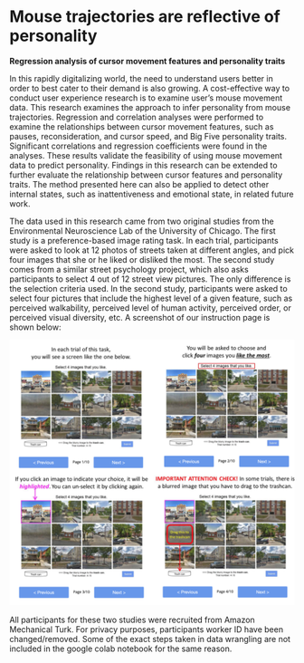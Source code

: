 # Mouse trajectories are reflective of personality  
**Regression analysis of cursor movement features and personality traits**

In this rapidly digitalizing world, the need to understand users better in order to best cater to their demand is also growing. A cost-effective way to conduct user experience research is to examine user’s mouse movement data. This research examines the approach to infer personality from mouse trajectories. Regression and correlation analyses were performed to examine the relationships between cursor movement features, such as pauses, reconsideration, and cursor speed, and Big Five personality traits. Significant correlations and regression coefficients were found in the analyses. These results validate the feasibility of using mouse movement data to predict personality. Findings in this research can be extended to further evaluate the relationship between cursor features and personality traits. The method presented here can also be applied to detect other internal states, such as inattentiveness and emotional state, in related future work.


The data used in this research came from two original studies from the Environmental Neuroscience Lab of the University of Chicago. The first study is a preference-based image rating task. In each trial, participants were asked to look at 12 photos of streets taken at different angles, and pick four images that she or he liked or disliked the most. The second study comes from a similar street psychology project, which also asks participants to select 4 out of 12  street view pictures. The only difference is the selection criteria used. In the second study, participants were asked to select four pictures that include the highest level of a given feature, such as perceived walkability, perceived level of human activity,  perceived order,  or perceived visual diversity, etc. A screenshot of our instruction page is shown below:

![Instruction page for participants](https://github.com/tianyueniu/mouse_movement_personality/blob/master/AMT_instructions.png)

All participants for these two studies were recruited from Amazon Mechanical Turk. For privacy purposes, participants worker ID have been changed/removed. Some of the exact steps taken in data wrangling are not included in the google colab notebook for the same reason. 


